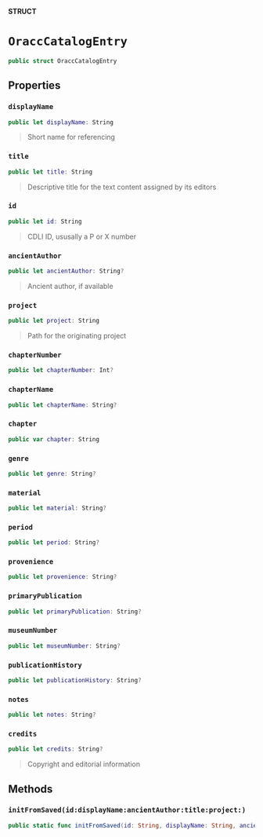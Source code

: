**STRUCT**

# `OraccCatalogEntry`

```swift
public struct OraccCatalogEntry
```

## Properties
### `displayName`

```swift
public let displayName: String
```

> Short name for referencing

### `title`

```swift
public let title: String
```

> Descriptive title for the text content assigned by its editors

### `id`

```swift
public let id: String
```

> CDLI ID, ususally a P or X number

### `ancientAuthor`

```swift
public let ancientAuthor: String?
```

> Ancient author, if available

### `project`

```swift
public let project: String
```

> Path for the originating project

### `chapterNumber`

```swift
public let chapterNumber: Int?
```

### `chapterName`

```swift
public let chapterName: String?
```

### `chapter`

```swift
public var chapter: String
```

### `genre`

```swift
public let genre: String?
```

### `material`

```swift
public let material: String?
```

### `period`

```swift
public let period: String?
```

### `provenience`

```swift
public let provenience: String?
```

### `primaryPublication`

```swift
public let primaryPublication: String?
```

### `museumNumber`

```swift
public let museumNumber: String?
```

### `publicationHistory`

```swift
public let publicationHistory: String?
```

### `notes`

```swift
public let notes: String?
```

### `credits`

```swift
public let credits: String?
```

> Copyright and editorial information

## Methods
### `initFromSaved(id:displayName:ancientAuthor:title:project:)`

```swift
public static func initFromSaved(id: String, displayName: String, ancientAuthor: String?, title: String, project: String) -> OraccCatalogEntry
```
